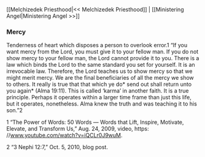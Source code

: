 [[Melchizedek Priesthood|<< Melchizedek Priesthood]]  |  [[Ministering Angel|Ministering Angel >>]]

### Mercy
Tenderness of heart which disposes a person to overlook error.1 “If you want mercy from the Lord, you must give it to your fellow man. If you do not show mercy to your fellow man, the Lord cannot provide it to you. There is a law which binds the Lord to the same standard you set for yourself. It is an irrevocable law. Therefore, the Lord teaches us to show mercy so that we might merit mercy. We are the final beneficiaries of all the mercy we show to others. It really is true that that which ye do* send out shall return unto you again* (Alma 19:11). This is called ‘karma’ in another faith. It is a true principle. Perhaps it operates within a larger time frame than just this life, but it operates, nonetheless. Alma knew the truth and was teaching it to his son.”2



1 “The Power of Words: 50 Words — Words that Lift, Inspire, Motivate, Elevate, and Transform Us,” Aug. 24, 2009, video, https: //www.youtube.com/watch?v=iQCLr0J9wuM.


2 “3 Nephi 12:7,” Oct. 5, 2010, blog post.